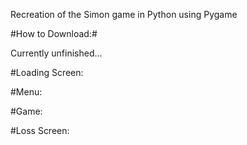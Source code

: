 Recreation of the Simon game in Python using Pygame


#How to Download:#


Currently unfinished...

#Loading Screen: 

#Menu:

#Game:

#Loss Screen:

